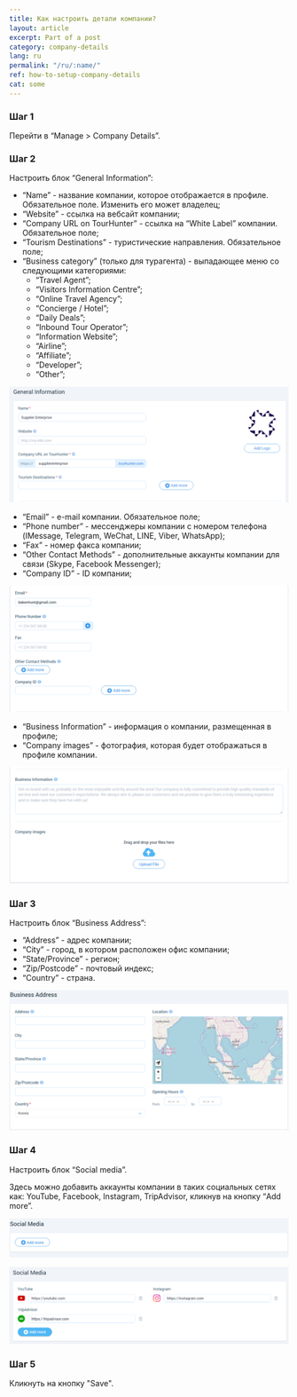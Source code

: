 ```yaml
---
title: Как настроить детали компании?
layout: article
excerpt: Part of a post
category: company-details
lang: ru
permalink: "/ru/:name/"
ref: how-to-setup-company-details
cat: some
---
```


### **Шаг 1**

Перейти в “Manage > Company Details”.

### **Шаг 2**

Настроить блок “General Information”:
- “Name” - название компании, которое отображается в профиле. Обязательное поле. Изменить его может владелец;
- “Website” - ссылка на вебсайт компании;
- “Company URL on TourHunter” - ссылка на “White Label” компании. Обязательное поле;
- “Tourism Destinations” - туристические направления. Обязательное поле;
- “Business category” (только для турагента) - выпадающее меню со следующими категориями:
	- “Travel Agent”;
	- “Visitors Information Centre”;
	- “Online Travel Agency”;
	- “Concierge / Hotel”;
	- “Daily Deals”;
	- “Inbound Tour Operator”;
	- “Information Website”;
	- “Airline”;
	- “Affiliate”;
	- “Developer”;
	- “Other”;

![How_to_setup_company_details1](/assets/images/how_to_setup_company_details1.png)
	
- “Email” - e-mail компании. Обязательное поле;
- “Phone number” - мессенджеры компании с номером телефона (IMessage, Telegram, WeChat, LINE, Viber, WhatsApp);
- “Fax” - номер факса компании;
- “Other Contact Methods” - дополнительные аккаунты компании для связи (Skype, Facebook Messenger);
- “Company ID” - ID компании;

![How_to_setup_company_details2](/assets/images/how_to_setup_company_details2.png)

- “Business Information” - информация о компании, размещенная в профиле;
- “Company images” - фотография, которая будет отображаться в профиле компании.

![How_to_setup_company_details3](/assets/images/how_to_setup_company_details3.png)

### **Шаг 3**

Настроить блок “Business Address”:
- “Address” - адрес компании;
- “City” - город, в котором расположен офис компании;
- “State/Province” - регион;
- “Zip/Postcode” - почтовый индекс;
- “Country” - страна.

![How_to_setup_company_details4](/assets/images/how_to_setup_company_details4.png)

### **Шаг 4**

Настроить блок “Social media”.

Здесь можно добавить аккаунты компании в таких социальных сетях как: YouTube, Facebook, Instagram, TripAdvisor, кликнув на кнопку “Add more”. 

![How_to_setup_company_details5](/assets/images/how_to_setup_company_details5.png)

![How_to_setup_company_details6](/assets/images/how_to_setup_company_details6.png)

### **Шаг 5**

Кликнуть на кнопку "Save".